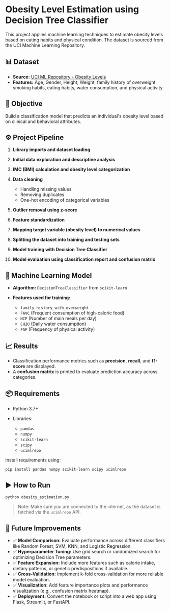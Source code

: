 # Obesity Level Estimation using Decision Tree Classifier

This project applies machine learning techniques to estimate obesity levels based on eating habits and physical condition. The dataset is sourced from the UCI Machine Learning Repository.

## 📊 Dataset

* **Source:** [UCI ML Repository - Obesity Levels](https://archive.ics.uci.edu/dataset/544/estimation+of+obesity+levels+based+on+eating+habits+and+physical+condition)
* **Features:** Age, Gender, Height, Weight, family history of overweight, smoking habits, eating habits, water consumption, and physical activity.

## 🎯 Objective

Build a classification model that predicts an individual's obesity level based on clinical and behavioral attributes.

## ⚙️ Project Pipeline

1. **Library imports and dataset loading**
2. **Initial data exploration and descriptive analysis**
3. **IMC (BMI) calculation and obesity level categorization**
4. **Data cleaning**

   * Handling missing values
   * Removing duplicates
   * One-hot encoding of categorical variables
5. **Outlier removal using z-score**
6. **Feature standardization**
7. **Mapping target variable (obesity level) to numerical values**
8. **Splitting the dataset into training and testing sets**
9. **Model training with Decision Tree Classifier**
10. **Model evaluation using classification report and confusion matrix**

## 🧠 Machine Learning Model

* **Algorithm:** `DecisionTreeClassifier` from `scikit-learn`
* **Features used for training:**

  * `family_history_with_overweight`
  * `FAVC` (Frequent consumption of high-caloric food)
  * `NCP` (Number of main meals per day)
  * `CH2O` (Daily water consumption)
  * `FAF` (Frequency of physical activity)

## 📈 Results

* Classification performance metrics such as **precision**, **recall**, and **f1-score** are displayed.
* A **confusion matrix** is printed to evaluate prediction accuracy across categories.

## 📦 Requirements

* Python 3.7+
* Libraries:

  * `pandas`
  * `numpy`
  * `scikit-learn`
  * `scipy`
  * `ucimlrepo`

Install requirements using:

```bash
pip install pandas numpy scikit-learn scipy ucimlrepo
```

## ▶️ How to Run

```bash
python obesity_estimation.py
```

> Note: Make sure you are connected to the internet, as the dataset is fetched via the `ucimlrepo` API.

## 🚀 Future Improvements

* ✅ **Model Comparison:** Evaluate performance across different classifiers like Random Forest, SVM, KNN, and Logistic Regression.
* ✅ **Hyperparameter Tuning:** Use grid search or randomized search for optimizing Decision Tree parameters.
* ✅ **Feature Expansion:** Include more features such as calorie intake, dietary patterns, or genetic predispositions if available.
* ✅ **Cross-Validation:** Implement k-fold cross-validation for more reliable model evaluation.
* ✅ **Visualization:** Add feature importance plots and performance visualization (e.g., confusion matrix heatmap).
* ✅ **Deployment:** Convert the notebook or script into a web app using Flask, Streamlit, or FastAPI.



